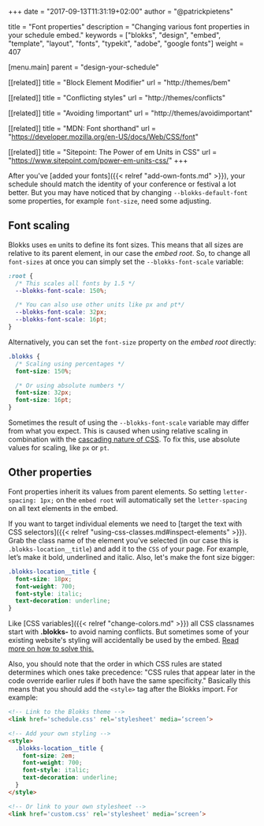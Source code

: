 +++
date            = "2017-09-13T11:31:19+02:00"
author          = "@patrickpietens"

title           = "Font properties"
description     = "Changing various font properties in your schedule embed."
keywords        = ["blokks", "design", "embed", "template", "layout", "fonts", "typekit", "adobe", "google fonts"]
weight          = 407

[menu.main]
parent          = "design-your-schedule"

[[related]]
title = "Block Element Modifier"
url = "http://themes/bem"

[[related]]
title = "Conflicting styles"
url = "http://themes/conflicts"

[[related]]
title = "Avoiding !important"
url = "http://themes/avoidimportant"

[[related]]
title = "MDN: Font shorthand"
url = "https://developer.mozilla.org/en-US/docs/Web/CSS/font"

[[related]]
title = "Sitepoint: The Power of em Units in CSS"
url = "https://www.sitepoint.com/power-em-units-css/"
+++

After you've [added your fonts]({{< relref "add-own-fonts.md" >}}), your schedule should match the identity of your conference or festival a lot better. But you may have noticed that by changing `--blokks-default-font` some properties, for example `font-size`, need some adjusting.

## Font scaling
Blokks uses `em` units to define its font sizes. This means that all sizes are relative to its parent element, in our case the *embed root*. So, to change all `font-sizes` at once you can simply set the `--blokks-font-scale` variable:

```css
:root {
  /* This scales all fonts by 1.5 */
  --blokks-font-scale: 150%;

  /* You can also use other units like px and pt*/
  --blokks-font-scale: 32px;
  --blokks-font-scale: 16pt;
}
```

Alternatively, you can set the `font-size` property on the *embed root* directly:

```css
.blokks {
  /* Scaling using percentages */
  font-size: 150%;

  /* Or using absolute numbers */
  font-size: 32px;
  font-size: 16pt;
}
```

<span class='note'>Sometimes the result of using the `--blokks-font-scale` variable may differ from what you expect. This is caused when using relative scaling in combination with the [cascading nature of CSS](http://blokks/css). To fix this, use absolute values for scaling, like `px` or `pt`.</span>

## Other properties
Font properties inherit its values from parent elements. So setting `letter-spacing: 1px;` on the `embed root` will automatically set the `letter-spacing` on all text elements in the embed.

If you want to target individual elements we need to [target the text with CSS selectors]({{< relref "using-css-classes.md#inspect-elements" >}}). Grab the class name of the element you've selected (in our case this is `.blokks-location__title`) and add it to the `CSS` of your page. For example, let’s make it bold, underlined and italic. Also, let's make the font size bigger:

```css
.blokks-location__title {
  font-size: 18px;
  font-weight: 700;
  font-style: italic;
  text-decoration: underline;
}
```

Like [CSS variables]({{< relref "change-colors.md" >}}) all CSS classnames start with **.blokks-** to avoid naming conflicts. But sometimes some of your existing website's styling will accidentally be used by the embed. [Read more on how to solve this.](http://themes/bem)

Also, you should note that the order in which CSS rules are stated determines which ones take precedence: "CSS rules that appear later in the code override earlier rules if both have the same specificity." Basically this means that you should add the `<style>` tag after the Blokks import. For example:

```html
<!-- Link to the Blokks theme -->
<link href='schedule.css' rel='stylesheet' media=‘screen’>

<!-- Add your own styling -->
<style>
  .blokks-location__title {
    font-size: 2em;
    font-weight: 700;
    font-style: italic;
    text-decoration: underline;
  }
</style>

<!-- Or link to your own stylesheet -->
<link href='custom.css' rel='stylesheet' media=‘screen’>
```